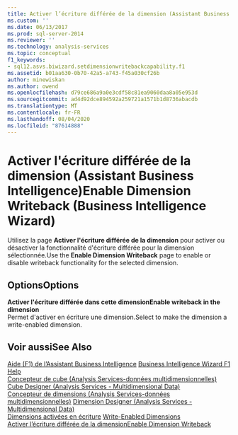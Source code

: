```yaml
---
title: Activer l’écriture différée de la dimension (Assistant Business Intelligence) | Microsoft Docs
ms.custom: ''
ms.date: 06/13/2017
ms.prod: sql-server-2014
ms.reviewer: ''
ms.technology: analysis-services
ms.topic: conceptual
f1_keywords:
- sql12.asvs.biwizard.setdimensionwritebackcapability.f1
ms.assetid: b01aa630-0b70-42a5-a743-f45a030cf26b
author: minewiskan
ms.author: owend
ms.openlocfilehash: d79ce686a9a0e3cdf58c81ea9060daa8a05e953d
ms.sourcegitcommit: ad4d92dce894592a259721a1571b1d8736abacdb
ms.translationtype: MT
ms.contentlocale: fr-FR
ms.lasthandoff: 08/04/2020
ms.locfileid: "87614888"
---
```

# <a name="enable-dimension-writeback-business-intelligence-wizard"></a><span data-ttu-id="c2c5a-102">Activer l'écriture différée de la dimension (Assistant Business Intelligence)</span><span class="sxs-lookup"><span data-stu-id="c2c5a-102">Enable Dimension Writeback (Business Intelligence Wizard)</span></span>
  <span data-ttu-id="c2c5a-103">Utilisez la page **Activer l'écriture différée de la dimension** pour activer ou désactiver la fonctionnalité d'écriture différée pour la dimension sélectionnée.</span><span class="sxs-lookup"><span data-stu-id="c2c5a-103">Use the **Enable Dimension Writeback** page to enable or disable writeback functionality for the selected dimension.</span></span>  
  
## <a name="options"></a><span data-ttu-id="c2c5a-104">Options</span><span class="sxs-lookup"><span data-stu-id="c2c5a-104">Options</span></span>  
 <span data-ttu-id="c2c5a-105">**Activer l'écriture différée dans cette dimension**</span><span class="sxs-lookup"><span data-stu-id="c2c5a-105">**Enable writeback in the dimension**</span></span>  
 <span data-ttu-id="c2c5a-106">Permet d'activer en écriture une dimension.</span><span class="sxs-lookup"><span data-stu-id="c2c5a-106">Select to make the dimension a write-enabled dimension.</span></span>  
  
## <a name="see-also"></a><span data-ttu-id="c2c5a-107">Voir aussi</span><span class="sxs-lookup"><span data-stu-id="c2c5a-107">See Also</span></span>  
 <span data-ttu-id="c2c5a-108">[Aide (F1) de l’Assistant Business Intelligence](business-intelligence-wizard-f1-help.md) </span><span class="sxs-lookup"><span data-stu-id="c2c5a-108">[Business Intelligence Wizard F1 Help](business-intelligence-wizard-f1-help.md) </span></span>  
 <span data-ttu-id="c2c5a-109">[Concepteur de cube &#40;Analysis Services-données multidimensionnelles&#41;](cube-designer-analysis-services-multidimensional-data.md) </span><span class="sxs-lookup"><span data-stu-id="c2c5a-109">[Cube Designer &#40;Analysis Services - Multidimensional Data&#41;](cube-designer-analysis-services-multidimensional-data.md) </span></span>  
 <span data-ttu-id="c2c5a-110">[Concepteur de dimensions &#40;Analysis Services-données multidimensionnelles&#41;](dimension-designer-analysis-services-multidimensional-data.md) </span><span class="sxs-lookup"><span data-stu-id="c2c5a-110">[Dimension Designer &#40;Analysis Services - Multidimensional Data&#41;](dimension-designer-analysis-services-multidimensional-data.md) </span></span>  
 <span data-ttu-id="c2c5a-111">[Dimensions activées en écriture](multidimensional-models-olap-logical-dimension-objects/write-enabled-dimensions.md) </span><span class="sxs-lookup"><span data-stu-id="c2c5a-111">[Write-Enabled Dimensions](multidimensional-models-olap-logical-dimension-objects/write-enabled-dimensions.md) </span></span>  
 [<span data-ttu-id="c2c5a-112">Activer l’écriture différée de la dimension</span><span class="sxs-lookup"><span data-stu-id="c2c5a-112">Enable Dimension Writeback</span></span>](multidimensional-models/bi-wizard-enable-dimension-writeback.md)  
  
  
